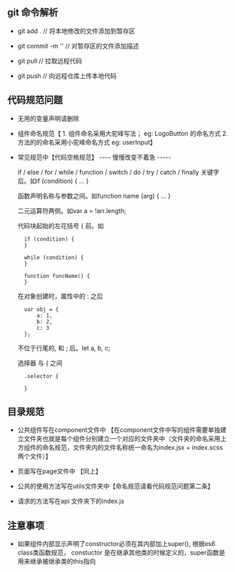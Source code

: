 ## git 命令解析

- git add .   // 将本地修改的文件添加到暂存区

- git commit -m ''  // 对暂存区的文件添加描述

- git pull // 拉取远程代码

- git push // 向远程仓库上传本地代码

## 代码规范问题

- 无用的变量声明请删除

- 组件命名规范【 1. 组件命名采用大驼峰写法； eg: LogoButton 的命名方式 2. 方法的的命名采用小驼峰命名方式 eg: userInput】

- 常见规范中【代码空格规范】   ----  慢慢改变不着急  -----

    if / else / for / while / function / switch / do / try / catch / finally 关键字后。如if (condition) { ... }

    函数声明名称与参数之间。如function name (arg) { ... }

    二元运算符两侧。如var a = !arr.length;

    代码块起始的左花括号 { 前。如

        if (condition) {
        }
	
        while (condition) {
        }
	
        function funcName() {
        }

    在对象创建时，属性中的 : 之后

        var obj = {
            a: 1,
            b: 2,
            c: 3
        };

    不位于行尾的, 和 ; 后。let a, b, c;

    选择器 与 { 之间

        .selector {

        }

    

## 目录规范

- 公共组件写在component文件中 【在component文件中写的组件需要单独建立文件夹也就是每个组件分别建立一个对应的文件夹中（文件夹的命名采用上方组件的命名规范，文件夹内的文件名称统一命名为index.jsx + index.scss 两个文件）】

- 页面写在page文件中 【同上】 

- 公共的使用方法写在utils文件夹中【命名规范请看代码规范问题第二条】

- 请求的方法写在api 文件夹下的index.js

## 注意事项

- 如果组件内部显示声明了constructor必须在其内部加上super(), 根据es6 class类函数规范， constuctor 是在继承其他类的时候定义的，super函数是用来继承被继承类的this指向